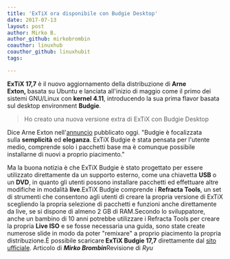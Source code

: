 ```yaml
---
title: 'ExTiX ora disponibile con Budgie Desktop'
date: 2017-07-13
layout: post
author: Mirko B.
author_github: mirkobrombin
coauthor: linuxhub
coauthor_github: linuxhubit
tags:

---
```

<strong>ExTiX 17,7</strong>&nbsp;è il nuovo aggiornamento della distribuzione di&nbsp;<strong>Arne Exton,&nbsp;</strong><span class="goog-text-highlight">basata su Ubuntu</span>&nbsp;e lanciata all'inizio di maggio come il primo dei sistemi GNU/Linux con&nbsp;<strong>kernel 4.11</strong>, introducendo la sua prima flavor basata sul desktop environment&nbsp;<strong>Budgie</strong>.<blockquote><p class="mgbot_20">Ho creato una nuova versione extra di ExTiX con Budgie Desktop</p></blockquote><p class="mgbot_20">Dice Arne Exton nell'<a href="https://extonlinux.wordpress.com/2017/07/12/extix-17-7-with-budgie-desktop-refracta-tools-and-kernel-4-11-0-10-exton/">annuncio</a>&nbsp;pubblicato oggi.&nbsp;"Budgie è focalizzata sulla&nbsp;<strong>semplicità</strong>&nbsp;ed&nbsp;<strong>eleganza</strong>. ExTiX Budgie è stata pensata per l'utente medio, comprende solo i pacchetti base ma è comunque possibile installarne di nuovi a proprio piacimento."</p>Ma la buona notizia è che ExTiX Budgie è stato progettato per essere utilizzato direttamente da un supporto esterno, come una chiavetta&nbsp;<strong>USB</strong>&nbsp;o un&nbsp;<strong>DVD</strong>, in quanto gli utenti possono installare pacchetti ed effettuare altre modifiche in modalità&nbsp;<strong>live</strong>.<span class="goog-text-highlight">ExTiX Budgie comprende i&nbsp;<strong>Refracta Tools</strong>, un set di strumenti che consentono agli utenti di creare la propria versione di ExTiX scegliendo la propria selezione di pacchetti e funzioni anche direttamente da live, se si dispone di almeno 2 GB di RAM.</span>Secondo lo sviluppatore, anche un bambino di 10 anni potrebbe utilizzare i Refracta Tools&nbsp;per creare la propria&nbsp;<strong>Live ISO</strong>&nbsp;e se fosse necessaria una guida, sono state create numerose slide in modo da poter "remixare" a proprio piacimento la propria distribuzione.È possibile&nbsp;scaricare<strong>&nbsp;ExTiX Budgie 17,7</strong>&nbsp;direttamente dal&nbsp;<a href="http://linux.exton.net/">sito ufficiale</a>.&nbsp;Articolo di&nbsp;<em><strong>Mirko Brombin</strong></em>Revisione di <i>Ryu</i>
